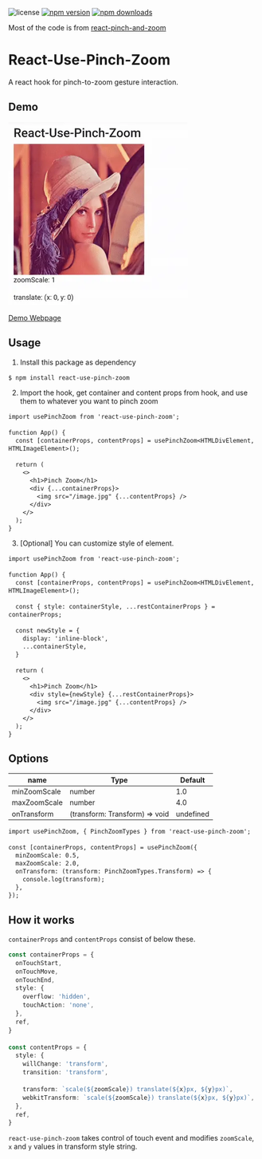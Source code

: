 
![license](https://img.shields.io/github/license/Noverish/react-use-pinch-zoom?style=flat-square)
[![npm version](https://img.shields.io/npm/v/react-use-pinch-zoom?style=flat-square)](https://www.npmjs.com/package/react-use-pinch-zoom)
[![npm downloads](https://img.shields.io/npm/dm/react-use-pinch-zoom?style=flat-square)](https://www.npmjs.com/package/react-use-pinch-zoom)

Most of the code is from [react-pinch-and-zoom](https://github.com/conradlo/react-pinch-and-zoom)

# React-Use-Pinch-Zoom

A react hook for pinch-to-zoom gesture interaction.

## Demo

![Demo Webp](https://raw.githubusercontent.com/Noverish/react-use-pinch-zoom/master/static/demo.webp)

[Demo Webpage](https://noverish.github.io/react-use-pinch-zoom/)

## Usage

1. Install this package as dependency

```shell
$ npm install react-use-pinch-zoom
```

2. Import the hook, get container and content props from hook, and use them to whatever you want to pinch zoom

```tsx
import usePinchZoom from 'react-use-pinch-zoom';

function App() {
  const [containerProps, contentProps] = usePinchZoom<HTMLDivElement, HTMLImageElement>();

  return (
    <>
      <h1>Pinch Zoom</h1>
      <div {...containerProps}>
        <img src="/image.jpg" {...contentProps} />
      </div>
    </>
  );
}
```

3. [Optional] You can customize style of element.

```tsx
import usePinchZoom from 'react-use-pinch-zoom';

function App() {
  const [containerProps, contentProps] = usePinchZoom<HTMLDivElement, HTMLImageElement>();

  const { style: containerStyle, ...restContainerProps } = containerProps;

  const newStyle = {
    display: 'inline-block',
    ...containerStyle,
  }

  return (
    <>
      <h1>Pinch Zoom</h1>
      <div style={newStyle} {...restContainerProps}>
        <img src="/image.jpg" {...contentProps} />
      </div>
    </>
  );
}
```

## Options

|name         | Type                           | Default   |
|-------------|--------------------------------|-----------|
|minZoomScale | number                         | 1.0       |
|maxZoomScale | number                         | 4.0       |
|onTransform  | (transform: Transform) => void | undefined |

```tsx
import usePinchZoom, { PinchZoomTypes } from 'react-use-pinch-zoom';

const [containerProps, contentProps] = usePinchZoom({
  minZoomScale: 0.5,
  maxZoomScale: 2.0,
  onTransform: (transform: PinchZoomTypes.Transform) => {
    console.log(transform);
  },
});
```

## How it works

`containerProps` and `contentProps` consist of below these.

```typescript
const containerProps = {
  onTouchStart,
  onTouchMove,
  onTouchEnd,
  style: {
    overflow: 'hidden',
    touchAction: 'none',
  },
  ref,
}

const contentProps = {
  style: {
    willChange: 'transform',
    transition: 'transform',

    transform: `scale(${zoomScale}) translate(${x}px, ${y}px)`,
    webkitTransform: `scale(${zoomScale}) translate(${x}px, ${y}px)`,
  },
  ref,
}
```

`react-use-pinch-zoom` takes control of touch event and modifies `zoomScale`, `x` and `y` values in transform style string.
